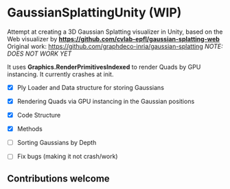 # GaussianSplattingUnity (WIP)
Attempt at creating a 3D Gaussian Splatting visualizer in Unity, based on the Web visualizer by **https://github.com/cvlab-epfl/gaussian-splatting-web**
Original work: https://github.com/graphdeco-inria/gaussian-splatting
*NOTE: DOES NOT WORK YET*

It uses **Graphics.RenderPrimitivesIndexed** to render Quads by GPU instancing.
It currently crashes at init.

- [x] Ply Loader and Data structure for storing Gaussians
- [x] Rendering Quads via GPU instancing in the Gaussian positions
- [x] Code Structure
- [x] Methods
- [ ] Sorting Gaussians by Depth
- [ ] Fix bugs (making it not crash/work)

      
## Contributions welcome
